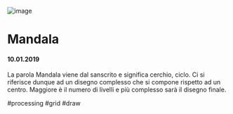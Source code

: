 ![image](https://github.com/KeremTurkyilmaz/TypeMismatchSketches/blob/master/Mandala/image/Mandala02.png)

# Mandala

#### 10.01.2019

La parola Mandala viene dal sanscrito e significa cerchio, ciclo. Ci si riferisce dunque ad un disegno complesso che si compone rispetto ad un centro. Maggiore è il numero di livelli e più complesso sarà il disegno finale.

\#processing \#grid \#draw
